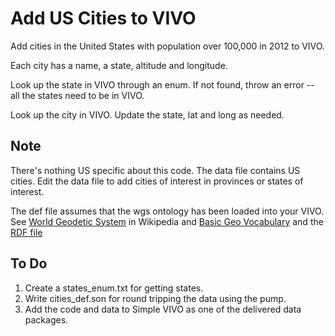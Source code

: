 # Add US Cities to VIVO

Add cities in the United States with population over 100,000 in 2012 to VIVO.

Each city has a name, a state, altitude and longitude.

Look up the state in VIVO through an enum.  If not found, throw an error -- all the states need to be in VIVO.

Look up the city in VIVO.  Update the state, lat and long as needed.

## Note

There's nothing US specific about this code.  The data file contains US cities.  Edit the data file
to add cities of interest in provinces or states of interest.

The def file assumes that the wgs ontology has been loaded into
your VIVO.  See [World Geodetic System](https://en.wikipedia.org/wiki/World_Geodetic_System) in Wikipedia and [Basic Geo Vocabulary](http://www.w3.org/2003/01/geo/) and the  [RDF file](http://www.w3.org/2003/01/geo/wgs84_pos#)

## To Do

1. Create a states_enum.txt for getting states.
1. Write cities_def.son for round tripping the data using the pump.
1. Add the code and data to Simple VIVO as one of the delivered data packages.
